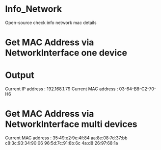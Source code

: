 # Info_Network
Open-source check info network mac details

# Get MAC Address via NetworkInterface one device
# Output
Current IP address : 192.168.1.79
Current MAC address : 03-64-B8-C2-70-H6

# Get MAC Address via NetworkInterface multi devices
Current MAC address :
35:49:e2:9e:4f:84
aa:8e:08:7d:37:bb
c8:3c:93:34:90:06
96:5d:7c:91:8b:6c
4a:d8:26:97:68:1a
